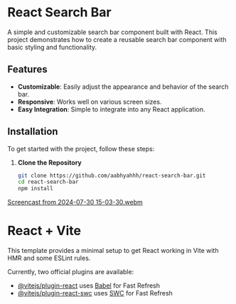 # React Search Bar

A simple and customizable search bar component built with React. This project demonstrates how to create a reusable search bar component with basic styling and functionality.

## Features

- **Customizable**: Easily adjust the appearance and behavior of the search bar.
- **Responsive**: Works well on various screen sizes.
- **Easy Integration**: Simple to integrate into any React application.

## Installation

To get started with the project, follow these steps:

1. **Clone the Repository**

   ```bash
   git clone https://github.com/aabhyahhh/react-search-bar.git
   cd react-search-bar
   npm install
[Screencast from 2024-07-30 15-03-30.webm](https://github.com/user-attachments/assets/2bb179d3-674f-45d2-aa81-78e88a98bfeb)



# React + Vite

This template provides a minimal setup to get React working in Vite with HMR and some ESLint rules.

Currently, two official plugins are available:

- [@vitejs/plugin-react](https://github.com/vitejs/vite-plugin-react/blob/main/packages/plugin-react/README.md) uses [Babel](https://babeljs.io/) for Fast Refresh
- [@vitejs/plugin-react-swc](https://github.com/vitejs/vite-plugin-react-swc) uses [SWC](https://swc.rs/) for Fast Refresh
